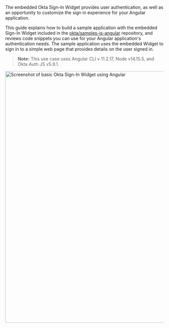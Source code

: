 The embedded Okta Sign-In Widget provides user authentication, as well as an opportunity to customize the sign in experience for your Angular application.

This guide explains how to build a sample application with the embedded Sign-In Widget included in the [okta/samples-js-angular](https://github.com/okta/samples-js-angular) repository, and reviews code snippets you can use for your Angular application's authentication  needs. The sample application uses the embedded Widget to sign in to a simple web page that provides details on the user signed in.

>**Note:** This use case uses Angular CLI v 11.2.17, Node v14.15.5, and Okta Auth JS v5.9.1.

<img src="/img/okta-sign-in-angular.png" alt="Screenshot of basic Okta Sign-In Widget using Angular" width="800">